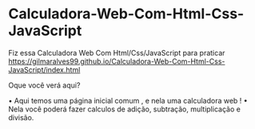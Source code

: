 # Calculadora-Web-Com-Html-Css-JavaScript
Fiz essa Calculadora Web Com Html/Css/JavaScript para praticar
https://gilmaralves99.github.io/Calculadora-Web-Com-Html-Css-JavaScript/index.html


Oque você verá aqui?

• Aqui temos uma página inicial comum , e nela uma calculadora web !
• Nela você poderá fazer calculos de adição, subtração, multiplicação e divisão.
